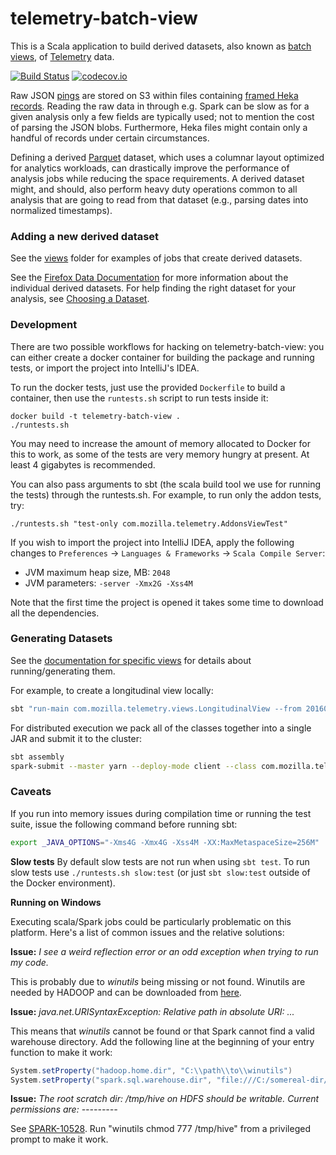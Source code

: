# telemetry-batch-view

This is a Scala application to build derived datasets, also known as [batch views](http://robertovitillo.com/2016/01/06/batch-views/), of [Telemetry](https://wiki.mozilla.org/Telemetry) data.

[![Build Status](https://travis-ci.org/mozilla/telemetry-batch-view.svg?branch=master)](https://travis-ci.org/mozilla/telemetry-batch-view)
[![codecov.io](https://codecov.io/github/mozilla/telemetry-batch-view/coverage.svg?branch=master)](https://codecov.io/github/mozilla/telemetry-batch-view?branch=master)

Raw JSON [pings](https://ci.mozilla.org/job/mozilla-central-docs/Tree_Documentation/toolkit/components/telemetry/telemetry/pings.html) are stored on S3 within files containing [framed Heka records](https://hekad.readthedocs.org/en/latest/message/index.html#stream-framing). Reading the raw data in through e.g. Spark can be slow as for a given analysis only a few fields are typically used; not to mention the cost of parsing the JSON blobs. Furthermore, Heka files might contain only a handful of records under certain circumstances.

Defining a derived [Parquet](https://parquet.apache.org/) dataset, which uses a columnar layout optimized for analytics workloads, can drastically improve the performance of analysis jobs while reducing the space requirements. A derived dataset might, and should, also perform heavy duty operations common to all analysis that are going to read from that dataset (e.g., parsing dates into normalized timestamps).

### Adding a new derived dataset

See the [views](https://github.com/mozilla/telemetry-batch-view/tree/master/src/main/scala/views) folder for examples of jobs that create derived datasets.

See the [Firefox Data Documentation](https://mozilla.github.io/firefox-data-docs/datasets/reference.html) for more information about the individual derived datasets.
For help finding the right dataset for your analysis, see
[Choosing a Dataset](https://mozilla.github.io/firefox-data-docs/concepts/choosing_a_dataset.html).

### Development
There are two possible workflows for hacking on telemetry-batch-view: you can either create a docker container for building the package and running tests, or import the project into IntelliJ's IDEA.

To run the docker tests, just use the provided `Dockerfile` to build a container, then use the `runtests.sh` script to run tests inside it:

    docker build -t telemetry-batch-view .
    ./runtests.sh

You may need to increase the amount of memory allocated to Docker for this to work, as some of the tests are very memory hungry at present. At least 4 gigabytes is recommended.

You can also pass arguments to sbt (the scala build tool we use for running the tests) through the runtests.sh. For example, to run only the addon tests, try:

    ./runtests.sh "test-only com.mozilla.telemetry.AddonsViewTest"

If you wish to import the project into IntelliJ IDEA, apply the following changes to `Preferences` -> `Languages & Frameworks` -> `Scala Compile Server`:

- JVM maximum heap size, MB: `2048`
- JVM parameters: `-server -Xmx2G -Xss4M`

Note that the first time the project is opened it takes some time to download all the dependencies.

### Generating Datasets

See the [documentation for specific views](https://github.com/mozilla/telemetry-batch-view/tree/master/docs) for details about running/generating them.

For example, to create a longitudinal view locally:
```bash
sbt "run-main com.mozilla.telemetry.views.LongitudinalView --from 20160101 --to 20160701 --bucket telemetry-test-bucket"
```

For distributed execution we pack all of the classes together into a single JAR and submit it to the cluster:
```bash
sbt assembly
spark-submit --master yarn --deploy-mode client --class com.mozilla.telemetry.views.LongitudinalView target/scala-2.11/telemetry-batch-view-*.jar --from 20160101 --to 20160701 --bucket telemetry-test-bucket
```

### Caveats
If you run into memory issues during compilation time or running the test suite, issue the following command before running sbt:
```bash
export _JAVA_OPTIONS="-Xms4G -Xmx4G -Xss4M -XX:MaxMetaspaceSize=256M"
```

**Slow tests**
By default slow tests are not run when using `sbt test`. To run slow tests use `./runtests.sh slow:test` (or just `sbt slow:test` outside of the Docker environment).

**Running on Windows**

Executing scala/Spark jobs could be particularly problematic on this platform. Here's a list of common issues and the relative solutions:

**Issue:** *I see a weird reflection error or an odd exception when trying to run my code.*

This is probably due to *winutils* being missing or not found. Winutils are needed by HADOOP and can be downloaded from [here](https://github.com/steveloughran/winutils).

**Issue:** *java.net.URISyntaxException: Relative path in absolute URI: ...*

This means that *winutils* cannot be found or that Spark cannot find a valid warehouse directory. Add the following line at the beginning of your entry function to make it work:

```scala
System.setProperty("hadoop.home.dir", "C:\\path\\to\\winutils")
System.setProperty("spark.sql.warehouse.dir", "file:///C:/somereal-dir/spark-warehouse")
```

**Issue:** *The root scratch dir: /tmp/hive on HDFS should be writable. Current permissions are: ---------*

See [SPARK-10528](https://issues.apache.org/jira/browse/SPARK-10528). Run "winutils chmod 777 /tmp/hive" from a privileged prompt to make it work.


